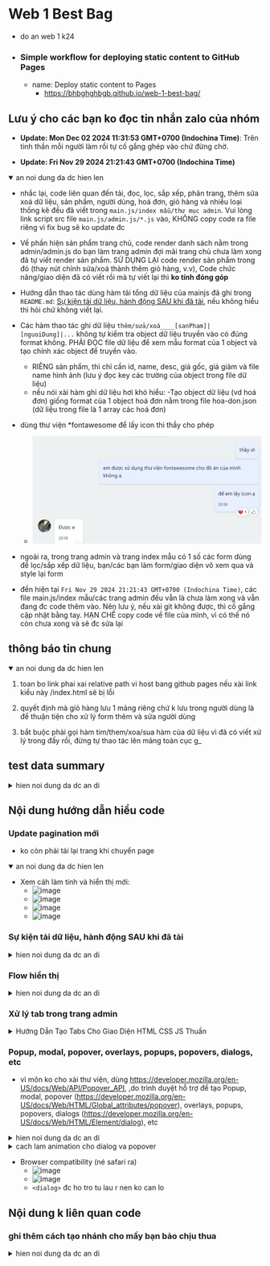 # Web 1 Best Bag

- do an web 1 k24
- ### Simple workflow for deploying static content to GitHub Pages
  - name: Deploy static content to Pages
    - https://bhbghghbgb.github.io/web-1-best-bag/

## Lưu ý cho các bạn ko đọc tin nhắn zalo của nhóm

- **Update: Mon Dec 02 2024 11:31:53 GMT+0700 (Indochina Time)**: Trên tinh thần mỗi người làm rồi tự cố gắng ghép vào chứ đừng chờ.

- **Update: Fri Nov 29 2024 21:21:43 GMT+0700 (Indochina Time)**

<details open>

<summary>an noi dung da dc hien len</summary>

- nhắc lại, code liên quan đến tải, đọc, lọc, sắp xếp, phân trang, thêm sửa xoá dữ liệu, sản phẩm, người dùng, hoá đơn, giỏ hàng và nhiều loại thống kê đều đã viết trong `main.js/index mẫu/thư mục admin`. Vui lòng link script src file `main.js/admin.js/*.js` vào, KHÔNG copy code ra file riêng vì fix bug sẽ ko update đc

- Về phần hiện sản phẩm trang chủ, code render danh sách nằm trong admin/admin.js do bạn làm trang admin đợi mãi trang chủ chưa làm xong đã tự viết render sản phẩm. SỬ DỤNG LẠI code render sản phẩm trong đó (thay nút chỉnh sửa/xoá thành thêm giỏ hàng, v.v), Code chức năng/giao diện đã có viết rồi mà tự viết lại thì **ko tính đóng góp**

- Hướng dẫn thao tác dùng hàm tải tổng dữ liệu của mainjs đã ghi trong `README.md`: [Sự kiện tải dữ liệu, hành động SAU khi đã tải](#sự-kiện-tải-dữ-liệu-hành-động-sau-khi-đã-tải), nếu không hiểu thì hỏi chứ không viết lại.

- Các hàm thao tác ghi dữ liệu `thêm/sửa/xoá____[sanPham]|[nguoiDung]|...` không tự kiểm tra object dữ liệu truyền vào có đúng format không. PHẢI ĐỌC file dữ liệu để xem mẫu format của 1 object và tạo chính xác object để truyền vào.

  - RIÊNG sản phẩm, thì chỉ cần id, name, desc, giá gốc, giá giảm và file name hình ảnh (lưu ý đọc key các trường của object trong file dữ liệu)
  - nếu nói xài hàm ghi dữ liệu hơi khó hiểu:
    -Tạo object dữ liệu (vd hoá đơn) giống format của 1 object hoá đơn nằm trong file hoa-don.json (dữ liệu trong file là 1 array các hoá đơn)

- dùng thư viện \*fontawesome để lấy icon thì thầy cho phép

  - ![thay cho phep font awesome](images/chophepfontawesome.png)

- ngoài ra, trong trang admin và trang index mẫu có 1 số các form dùng để lọc/sắp xếp dữ liệu, bạn/các bạn làm form/giao diện vô xem qua và style lại form

- đến hiện tại `Fri Nov 29 2024 21:21:43 GMT+0700 (Indochina Time)`, các file main.js/index mẫu/các trang admin đều vẫn là chưa làm xong và vẫn đang đc code thêm vào. Nên lưu ý, nếu xài git không được, thì cố gắng cập nhật bằng tay. HẠN CHẾ copy code về file của mình, vì có thể nó còn chưa xong và sẽ đc sửa lại

</details>

## thông báo tin chung

<details open>

<summary>an noi dung da dc hien len</summary>

1. toan bo link phai xai relative path vi host bang github pages nếu xài link kiểu này /index.html sẽ bị lỗi

2. quyết định mà giỏ hàng lưu 1 mảng riêng chứ k lưu trong người dùng là để thuận tiện cho xử lý form thêm và sửa người dùng

3. bắt buộc phải gọi hàm tim/them/xoa/sua hàm của dữ liệu vì đã có viết xử lý trong đấy rồi, đừng tự thao tác lên mảng toàn cục g\_

</details>

## test data summary

<details>

<summary>hien noi dung da dc an di</summary>

- thoi gian luu iso string timezone +07:00
- 750 san pham
- 100 nguoi dung
  - 2 chu cuoi ten viet lien khong dau dung cho
    - sau dau cham email
    - truoc dau tru password
    - username `[viet xuoi].[viet nguoc][4 so ngau nhien]`
  - ngay tao trong nam 2024, truoc 25/11/2024
  - bi khoa tai khoan: ty le 5%
- 200 hoa don
  - chi chon trong 100 san pham
  - chi chon trong 80 nguoi dung
  - ngay tao trong nam 2024, truoc 25/11/2024
  - toi da 5 chi tiet moi hoa don
    - toi da 5 so luong san pham moi chi tiet
  - trang thai xu ly: `["dang", "chua", "huy", "roi"]`, `cum_weights=[10, 25, 60, 1000]`

</details>

## Nội dung hướng dẫn hiểu code

### Update pagination mới

- ko còn phải tải lại trang khi chuyển page

<details open>

<summary>an noi dung da dc hien len</summary>

- Xem cáh làm tính và hiển thị mới:
  - ![image](https://github.com/user-attachments/assets/e805e4dd-63d5-4cd4-af0c-39e0115f0d7e)
  - ![image](https://github.com/user-attachments/assets/5b8e18ae-8606-48b5-aab9-393a989ce37c)
  - ![image](https://github.com/user-attachments/assets/d43e250f-4794-4f24-8bd4-e1f67763c3f3)
  - ![image](https://github.com/user-attachments/assets/9e300b7a-bf86-439d-940e-17fc07846639)

</details open>

### Sự kiện tải dữ liệu, hành động SAU khi đã tải

<details>

<summary>hien noi dung da dc an di</summary>

- Cac ham chi la viet mau/vi du, co the thay doi

1. Cơ bản hàm tải tổng là làm gì
2. ![image](https://github.com/user-attachments/assets/7d7f3ef5-2fc4-4c0e-953b-a0632a1c2a1b)
3. ví dụ hàm thong ke thoi gian **CẦN CÓ** hóa đơn đã tải xong
4. ![image](https://github.com/user-attachments/assets/5b60a5c5-c1fb-457a-97e4-c824c47931f6)
5. hiện biểu đồ cần kết quả thống kê
6. ![image](https://github.com/user-attachments/assets/ef048f9a-6788-4821-bc60-a9ff2738a7b4)
7. gọi theo thứ tự
8. ![image](https://github.com/user-attachments/assets/35d7c435-0b64-42ab-8f54-8142b8358f57)
9. bởi vì hàm tải nhận vào hàm các hành động thực hiện **SAU KHI TẢI**
10. ![image](https://github.com/user-attachments/assets/66faea25-0d8c-419e-98f0-5d900818f8b7)

</details>

### Flow hiển thị

<details>

<summary>hien noi dung da dc an di</summary>

- Cac ham chi la viet mau/vi du, co the thay doi

1. Sự kiện load gọi hàm tải dữ liệu
   1. ![image](https://github.com/user-attachments/assets/53c1bd7c-afd2-41c1-a78c-cde115824985)
2. hàm tải gọi hàm kiểm tra localstorage
   1. file và key
   2. ![image](https://github.com/user-attachments/assets/73a439a2-e120-41a2-a88e-28886266d5e8)
   3. kiểm tra nếu có localstorage rồi thì trả về ko thì tải ban đầu từ file
   4. ![image](https://github.com/user-attachments/assets/49aec496-0a95-4dd4-9c69-6dfea52e32d8)
   5. ![image](https://github.com/user-attachments/assets/c58e49db-0a3b-40ab-9bc8-6dff21ff78f2)
   6. gọi hàm tính dữ liệu hiển thị
3. hàm tính dữ liệu được hiển thị
   1. trong hàm hiển thị, tính toán danh sách hiển thị
   2. ![image](https://github.com/user-attachments/assets/14a62340-2053-4469-9c12-89e69bbcfad5)
      1. gọi hàm lấy param để lấy các cài đặt hiển thị
      2. ![image](https://github.com/user-attachments/assets/2b434e6a-c105-49fe-a639-78ea5412f13e)
   3. sử dụng cài đặt để lọc, sắp xếp hoặc tìm kiếm
   4. ![image](https://github.com/user-attachments/assets/5ca7e4b2-9879-4c8f-b43f-4b771bdb1686)
   5. tính các chỉ số phân trang và chia mảng trang hiện tại
   6. ![image](https://github.com/user-attachments/assets/68547ce3-1358-4aa3-af53-49027ebdfd09)
   7. gọi hàm hiển thị
4. hàm hiển thị sử dụng mảng đã chia phân trang
   1. để hiện danh sách và pagination
   2. ![image](https://github.com/user-attachments/assets/89e8f9c5-6e95-44ef-a49f-713de4149a95)
   3. hàm hiển thị danh sách sp tìm phân tử thế chỗ rồi thêm các item vào
      1. ![image](https://github.com/user-attachments/assets/8f2e841d-e9f8-4e12-a2bb-e3210c2731c5)
      2. hàm render Item một sản phẩm
      3. ![image](https://github.com/user-attachments/assets/334dda3b-244c-4352-ad14-a5fb7e8be685)
   4. hàm hiển thị pagination chỉ sử dụng chỉ số hiện tại và tối đa để tạo hiển thị
      1. ![image](https://github.com/user-attachments/assets/1003825d-fc30-4d3f-b192-5e04f3400e2d)
5. thực hiện tương tự cho sản phẩm, người dùng, hóa đơn

</details>

### Xử lý tab trong trang admin

<details>

<summary>Hướng Dẫn Tạo Tabs Cho Giao Diện HTML CSS JS Thuần</summary>

#### Hướng Dẫn Tạo Tabs Cho Giao Diện HTML CSS JS Thuần

##### Bước 1: Tạo Nhiều File HTML Cho Mỗi Tab

- Mỗi tab sẽ tương ứng với một file HTML riêng, ví dụ: `thongke.html`, `nguoidung.html`, v.v.

##### Bước 2: Test Và Comment HTML Không Cần Thiết

- Sau khi kiểm tra nội dung của từng file HTML và đảm bảo rằng nó hiển thị đúng, comment phần HTML không cần thiết, chỉ giữ lại nội dung trong `<body>`.

##### Bước 3: Load Nội Dung Các Tab Bằng Fetch

- Sử dụng `fetch` để load nội dung của các file HTML vào một wrapper.

##### Ví dụ:

1. **Tạo file `nguoidung.html` với nội dung mẫu:**

   ```html
   <!DOCTYPE html>
   <html lang="en">
     <head>
       <meta charset="UTF-8" />
       <meta name="viewport" content="width=device-width, initial-scale=1.0" />
       <link rel="stylesheet" href="/style.css" />
       <link rel="stylesheet" href="./admin.css" />
       <link
         rel="shortcut icon"
         href="images/icons8-bag-96.png"
         type="image/png"
       />
       <script src="/main.js"></script>
       <script src="./admin.js"></script>
       <title>Web 1 Best Bag</title>
     </head>
     <body>
       <h1>Danh Sách Người Dùng</h1>
       <div class="user-list"></div>
       <div class="pagination"></div>
     </body>
   </html>
   ```

   - Thuc hien test va kiem tra co hien chinh xac chua

2. **Sửa file `nguoidung.html`:**

   - Xóa các phần không liên quan, giữ lại nội dung chính:
     ```html
     <!-- Comment phần không cần thiết -->
     <!-- ... -->
     <h1>Danh Sách Người Dùng</h1>
     <div class="product-list"></div>
     <div class="pagination"></div>
     <!-- ... -->
     ```

3. **Sửa `admin.html`:**

   - Tạo một wrapper để hiển thị nội dung của các tab:
     ```html
     <div id="content-wrapper"></div>
     ```

4. **Sửa `admin.js`:**

   - Kiểm tra tab đang được chọn và dùng `fetch` để load file HTML tương ứng:

     ```javascript
     const loadTabContent = async (tab) => {
       const response = await fetch(`${tab}.html`);
       const data = await response.text();
       document.getElementById("content-wrapper").innerHTML = data;
     };

     // Ví dụ khi chọn tab "nguoidung"
     loadTabContent("nguoidung");
     ```

     Hoac

     ```javascript
     const wrapper = document.getElementById("content-wrapper"); // Giả sử wrapper có id là 'content-wrapper'

     function loadTabContent(tabName) {
       fetch(`${tabName}.html`)
         .then((response) => response.text())
         .then((data) => {
           wrapper.innerHTML = data;
         });
     }
     ```

##### Kết Quả

- **Ưu điểm:** Các tab như `thongke` hay `nguoidung` sẽ được load từ file HTML riêng, giúp quản lý nội dung dễ dàng và tránh việc phải ẩn hiện nhiều phần tử HTML phức tạp.

##### Ghi Chú

- Nhớ comment lại phần HTML không cần thiết, thay vì xóa, để có thể dễ dàng kiểm tra lại khi cần.

</details>

### Popup, modal, popover, overlays, popups, popovers, dialogs, etc

- vì môn ko cho xài thư viện, dùng https://developer.mozilla.org/en-US/docs/Web/API/Popover_API, ,do trình duyệt hỗ trợ để tạo Popup, modal, popover (https://developer.mozilla.org/en-US/docs/Web/HTML/Global_attributes/popover), overlays, popups, popovers, dialogs (https://developer.mozilla.org/en-US/docs/Web/HTML/Element/dialog), etc

<details>

<summary>hien noi dung da dc an di</summary>

- đọc `hienThiPagination` va `showDebugMenu` trong `main.js`

1. ví dụ modal dialog (mờ nền, ko bấm đc đằng sau, bấm ESC để tắt)
2. ![image](https://github.com/user-attachments/assets/8d5dd1e4-c381-495d-8bf6-697b0e07ba6f)
3. code liên quan:

   ```javascript
   function showDebugMenu() {
     const existingDialog = document.getElementById("debugDialog");
     if (existingDialog) {
       existingDialog.showModal();
       return;
     }
     // Create the dialog element
     const dialog = document.createElement("dialog");
     dialog.id = "debugDialog";
     dialog.style.width = "calc(100% - 200px)";
     dialog.style.height = "calc(100% - 100px)";
     dialog.style.padding = "20px";
     document.body.appendChild(dialog);

     const closeButton = document.createElement("button");
     closeButton.textContent = "Close";
     closeButton.style.float = "right";
     closeButton.onclick = () => dialog.close();
     dialog.appendChild(closeButton);

     const title = document.createElement("h2");
     title.textContent = "Debug menu for Web 1 Best Bag";
     dialog.appendChild(title);

     // ...
     dialog.showModal();
   }
   ```

4. ví dụ popover (ko mờ nền, bấm đằng sau/ESC để tắt)
5. ![image](https://github.com/user-attachments/assets/1c5a738c-d3c6-43a5-aca9-12293306a9cd)
6. ![image](https://github.com/user-attachments/assets/5f569f10-58a9-483b-be37-221c6850f7b5)
7. code liên quan:

- Toggle bằng tay

  ```javascript
  const popover = document.createElement("div");
  popover.classList.add("popover");
  popover.setAttribute("popover", "auto");
  dialog.appendChild(popover);

  // Show popover message
  function showPopover(message) {
    popover.textContent = message;
    popover.showPopover();
  }

  const downloadLocalStorageButton = createButton(
    "Download Local Storage",
    () => {
      downloadFile("localstorage.json", JSON.stringify(localStorage));
      showPopover("Local Storage: Downloaded Local Storage");
    }
  );
  dialog.appendChild(downloadLocalStorageButton);
  ```

- Toggle tự động bằng action lên 1 phần tử (nhấn nút, check box, v.v)

  ```javascript
  const wrapper = document.querySelector(wrapperSelector);
  wrapper.innerHTML = "";
  const popover = (function () {
    // Create the form element
    const form = document.createElement("form");
    form.classList.add("pagination-popover");
    form.popover = "auto";
    form.addEventListener("toggle", (e) => {
      if (e.newState == "open") input.focus();
    });
    form.addEventListener("submit", () =>
      onPaginationChange(new FormData(form).get("page"))
    );

    // Create the label element
    const label = document.createElement("label");
    label.setAttribute("for", "page");
    label.textContent = "Go to Page...";

    // Create the input element
    const input = document.createElement("input");
    input.setAttribute("name", "page");
    input.setAttribute("type", "number");
    input.setAttribute("step", 1);
    input.setAttribute("min", 1);
    input.setAttribute("max", soPageToiDa);

    // Create the button element
    const button = document.createElement("button");
    button.setAttribute("type", "submit");
    button.textContent = "Go";

    // Append the elements to the form
    form.appendChild(label);
    form.appendChild(document.createElement("br")); // Line break for spacing
    form.appendChild(input);
    form.appendChild(button);

    // Append the form to the body (or any other container)
    return form;
  })();
  wrapper.appendChild(popover);

  // ham them nhanh dau 3 cham (e.g. 1 ... 5 6 7)
  function addEllipsis() {
    const li = document.createElement("li");
    const ellipsis = document.createElement("button");
    ellipsis.textContent = "…";
    ellipsis.style.setProperty("font-weight", "bold");
    ellipsis.popoverTargetElement = popover;
    ellipsis.popoverTargetAction = "toggle";
    li.appendChild(ellipsis);
    container.appendChild(li);
  }
  ```

</details>

<details>

<summary>cach lam animation cho dialog va popover</summary>

- đọc `/* debug */` trong `style.css` cạnh `main.js`
- ![image](images/2024-12-02_22-07-00-ezgif.com-resize.gif)

1. https://developer.mozilla.org/en-US/docs/Web/HTML/Element/dialog#animating_dialogs
2. https://developer.mozilla.org/en-US/docs/Web/CSS/::backdrop
3. https://blog.logrocket.com/animating-dialog-popover-elements-css-starting-style/
4. code lien quan:

   - css cho slide up/ slide down

   ```css
   dialog#debugDialog {
     transition: display 0.5s allow-discrete, overlay 0.5s allow-discrete;
     animation: dialog-slide-hide 0.5s ease-out normal;
     &::backdrop {
       animation: dialog-backdrop-hide 0.5s ease-out normal;
     }
     &[open] {
       animation: dialog-slide-show 0.5s ease-out normal;
       &::backdrop {
         animation: dialog-backdrop-show 0.5s ease-out normal;
       }
     }
   }

   @keyframes dialog-slide-show {
     from {
       transform: translateY(calc(-50vh - 60%));
     }
     to {
       transform: translateY(0%);
     }
   }

   @keyframes dialog-slide-hide {
     to {
       transform: translateY(calc(-50vh - 60%));
     }
   }

   div#debugMessage {
     transition: display 0.5s allow-discrete;
     animation: popover-slide-hide 0.5s ease-out normal;
     &:popover-open {
       animation: popover-slide-show 0.5s ease-out normal;
     }
   }

   @keyframes popover-slide-show {
     from {
       transform: translateY(calc(-50vh - 60%));
     }
     to {
       transform: translateY(0%);
     }
   }

   @keyframes popover-slide-hide {
     to {
       transform: translateY(calc(-50vh - 60%));
     }
   }
   ```

</details>

- Browser compatibility (né safari ra)
  - ![image](https://github.com/user-attachments/assets/2bc4b56a-3c7f-4a3e-a61d-812ccd4c6a30)
  - ![image](https://github.com/user-attachments/assets/7f15a356-6f4d-4b28-b45a-52d98c5d6833)
  - `<dialog>` đc ho tro tu lau r nen ko can lo

</details>

## Nội dung k liên quan code

### ghi thêm cách tạo nhánh cho mấy bạn bảo chịu thua

<details>

<summary>hien noi dung da dc an di</summary>

1. ![image](https://github.com/user-attachments/assets/ca9cc847-18b2-49e8-884a-37d46ea62a8e)
2. ![image](https://github.com/user-attachments/assets/f08eb559-26a4-47f4-b9e2-e59db3e1512a)
3. ![image](https://github.com/user-attachments/assets/73894cc7-a6ad-44b4-8ccc-252b20400e6f)
4. ![image](https://github.com/user-attachments/assets/2c2f3a4d-aef8-4fd2-ab0c-c96ebef03e42)
5. ![image](https://github.com/user-attachments/assets/f826ca95-8260-4a81-9eef-ff53411ef428)
6. ![image](https://github.com/user-attachments/assets/17a40ffc-bb72-4668-a8af-5d2d30ba2112)
7. ![image](https://github.com/user-attachments/assets/6fc56db2-4d35-4ff2-ad06-6eba12a357e8)

</details>
